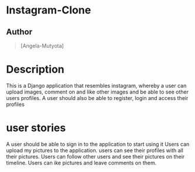 # Instagram-Clone
## Author  
  
>[Angela-Mutyota]  
  
# Description  
This is a Django application that resembles instagram, whereby a user can upload images, comment on and like other images and be able to see other users profiles. A user should also be able to register, login and access their profiles

# user stories
A user should be able to sign in to the application to start using it
Users can upload my pictures to the application.
users can see their profiles with all their pictures.
Users can follow other users and see their pictures on their timeline.
Users can ike pictures and leave comments on them.
  
  
  